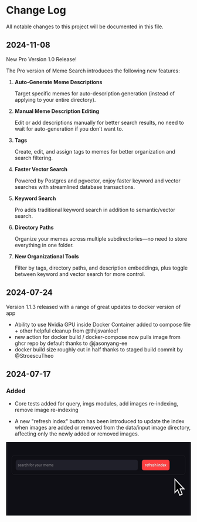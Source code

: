 # Change Log

All notable changes to this project will be documented in this file.

## 2024-11-08

New Pro Version 1.0 Release!

The Pro version of Meme Search introduces the following new features:

1.  **Auto-Generate Meme Descriptions**

    Target specific memes for auto-description generation (instead of applying to your entire directory).

2.  **Manual Meme Description Editing**

    Edit or add descriptions manually for better search results, no need to wait for auto-generation if you don't want to.

3.  **Tags**

    Create, edit, and assign tags to memes for better organization and search filtering.

4.  **Faster Vector Search**

    Powered by Postgres and pgvector, enjoy faster keyword and vector searches with streamlined database transactions.

5.  **Keyword Search**

    Pro adds traditional keyword search in addition to semantic/vector search.

6.  **Directory Paths**

    Organize your memes across multiple subdirectories—no need to store everything in one folder.

7.  **New Organizational Tools**

    Filter by tags, directory paths, and description embeddings, plus toggle between keyword and vector search for more control.

## 2024-07-24

Version 1.1.3 released with a range of great updates to docker version of app

- Ability to use Nvidia GPU inside Docker Container added to compose file + other helpful cleanup from @thijsvanloef
- new action for docker build / docker-compose now pulls image from ghcr repo by default thanks to @jasonyang-ee
- docker build size roughly cut in half thanks to staged build commit by @StroescuTheo

## 2024-07-17

### Added

- Core tests added for query, imgs modules, add images re-indexing, remove image re-indexing

- A new "refresh index" button has been introduced to update the index when images are added or removed from the data/input image directory, affecting only the newly added or removed images.

<p align="center">
<img align="center" src="https://github.com/jermwatt/readme_gifs/blob/main/meme_search_refresh_button.gif" height="200">
</p>
